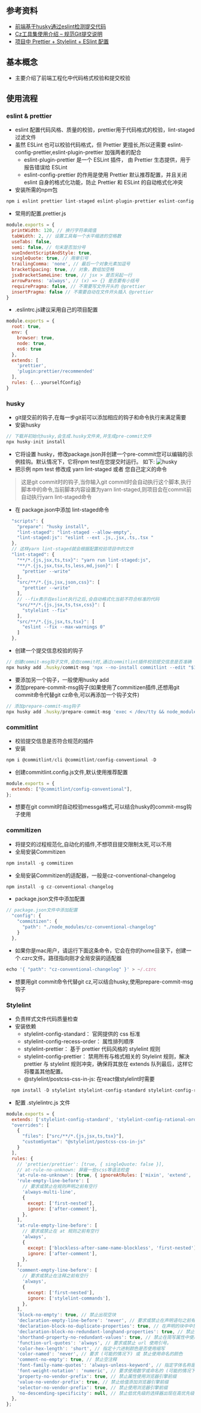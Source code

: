 ## 参考资料
- [前端基于husky通过eslint检测提交代码](https://juejin.cn/post/7137158040565841951)
- [Cz工具集使用介绍 – 规范Git提交说明](http://www.liuocean.com/2019/11/15/zhuan-cz-gong-ju-ji-shi-yong-jie-shao-gui-fangit/)
- [项目中 Prettier + Stylelint + ESlint 配置](https://juejin.cn/post/6878121082188988430)

## 基本概念
- 主要介绍了前端工程化中代码格式校验和提交校验

## 使用流程
### eslint & prettier
- eslint 配置代码风格、质量的校验，prettier用于代码格式的校验，lint-staged 过滤文件
- 虽然 ESLint 也可以校验代码格式，但 Prettier 更擅长,所以还需要 eslint-config-prettier,eslint-plugin-prettier 加强两者的配合
  - eslint-plugin-prettier 是一个 ESLint 插件， 由 Prettier 生态提供，用于报告错误给 ESLint
  - eslint-config-prettier 的作用是使用 Prettier 默认推荐配置，并且关闭 eslint 自身的格式化功能，防止 Prettier 和 ESLint 的自动格式化冲突
- 安装所需的npm包
```javascript
npm i eslint prettier lint-staged eslint-plugin-prettier eslint-config-prettier
```
- 常用的配置.prettier.js
```javascript
module.exports = {
  printWidth: 120, // 换行字符串阈值
  tabWidth: 2, // 设置工具每一个水平缩进的空格数
  useTabs: false,
  semi: false, // 句末是否加分号
  vueIndentScriptAndStyle: true,
  singleQuote: true, // 用单引号
  trailingComma: 'none', // 最后一个对象元素加逗号
  bracketSpacing: true, // 对象，数组加空格
  jsxBracketSameLine: true, // jsx > 是否另起一行
  arrowParens: 'always', // (x) => {} 是否要有小括号
  requirePragma: false, // 不需要写文件开头的 @prettier
  insertPragma: false // 不需要自动在文件开头插入 @prettier
}
```
- .eslintrc.js建议采用自己的项目配置
```javascript
module.exports = {
  root: true,
  env: {
    browser: true,
    node: true,
    es6: true
  },
  extends: [
    'prettier',
    'plugin:prettier/recommended'
  ],
  rules: {...yourselfConfig}
}

```
### husky
- git提交前的钩子,在每一步git前可以添加相应的钩子和命令执行来满足需要
- 安装husky
```javascript
// 下载并初始化husky,会生成.husky文件夹,并生成pre-commit文件
npx husky-init install 
```
- 它将设置 husky，修改package.json并创建一个pre-commit您可以编辑的示例挂钩。默认情况下，它将npm test在您提交时运行。 如下:
![husky](https://p3-juejin.byteimg.com/tos-cn-i-k3u1fbpfcp/8ec8d192582b4ff3b35b5809ed9c9fde~tplv-k3u1fbpfcp-zoom-in-crop-mark:4536:0:0:0.awebp?)
- 把示例 npm test 修改成 yarn lint-staged 或者 您自己定义的命令
> 这是git commit时的钩子,当你输入git commit时会自动执行这个脚本,执行脚本中的命令,当前脚本内容设置为yarn lint-staged,则项目会在commit前自动执行yarn lint-staged命令
- 在 package.json中添加 lint-staged命令
```javascript
  "scripts": {
    "prepare": "husky install",
    "lint-staged": "lint-staged --allow-empty",
    "lint-staged:js": "eslint --ext .js,.jsx,.ts,.tsx "
  },
  // 这样yarn lint-staged就会根据配置校验项目中的文件
  "lint-staged": {
    "**/*.{js,jsx,ts,tsx}": "yarn run lint-staged:js",
    "**/*.{js,jsx,tsx,ts,less,md,json}": [
      "prettier --write"
    ],
    "src/**/*.{js,jsx,json,css}": [
      "prettier --write"
    ],
    // --fix表示在eslint执行之后,会自动格式化当前不符合标准的代码
    "src/**/*.{js,jsx,ts,tsx,css}": [
      "stylelint --fix"
    ],
    "src/**/*.{js,jsx,ts,tsx}": [
      "eslint --fix --max-warnings 0"
    ]
  },
```
- 创建一个提交信息校验的钩子
```javascript
// 创建commit-msg钩子文件,会在commit时,通过commitlint插件校验提交信息是否准确
npx husky add .husky/commit-msg 'npx --no-install commitlint --edit "$1"'
```
- 要添加另一个钩子，一般使用husky add
- 添加prepare-commit-msg钩子(如果使用了commitizen插件,还想用git commit命令代替git cz命令,可以再添加一个钩子文件)
```javascript
// 添加prepare-commit-msg钩子
npx husky add .husky/prepare-commit-msg 'exec < /dev/tty && node_modules/.bin/cz --hook || true'
```
### commitlint
- 校验提交信息是否符合规范的插件
- 安装
```javascript
npm i @commitlint/cli @commitlint/config-conventional -D
```
- 创建commitlint.config.js文件,默认使用推荐配置
```javascript
module.exports = {
  extends: ["@commitlint/config-conventional"],
};
```
- 想要在git commit时自动校验messga格式,可以结合husky的commit-msg钩子使用

### commitizen
- 将提交的过程规范化,自动化的插件,不想项目提交限制太死,可以不用
- 全局安装Commitizen
```javascript
npm install -g commitizen
```
- 全局安装Commitizen的适配器，一般是cz-conventional-changelog
```javascript
npm install -g cz-conventional-changelog
```
- package.json文件中添加配置
```javascript
// package.json文件中添加配置
  "config": {
    "commitizen": {
      "path": "./node_modules/cz-conventional-changelog"
    }
  },
```
- 如果你是mac用户，请运行下面这条命令，它会在你的home目录下，创建一个.czrc文件。路径指向刚才全局安装的适配器
```javascript
echo '{ "path": "cz-conventional-changelog" }' > ~/.czrc	
```
- 想要用git commit命令代替git cz,可以结合husky,使用prepare-commit-msg钩子

### Stylelint
- 负责样式文件代码质量检查
- 安装依赖
  - stylelint-config-standard： 官网提供的 css 标准
  - stylelint-config-recess-order： 属性排列顺序
  - stylelint-prettier： 基于 prettier 代码风格的 stylelint 规则
  - stylelint-config-prettier： 禁用所有与格式相关的 Stylelint 规则，解决 prettier 与 stylelint 规则冲突，确保将其放在 extends 队列最后，这样它将覆盖其他配置。
  - @stylelint/postcss-css-in-js: 在react做stylelint时需要
```javascript
  npm install -D stylelint stylelint-config-standard stylelint-config-rational-order stylelint-prettier stylelint-config-prettier @stylelint/postcss-css-in-js
```
- 配置 .stylelintrc.js 文件
```javascript
module.exports = {
  extends: ['stylelint-config-standard', 'stylelint-config-rational-order', 'stylelint-prettier/recommended'],
  "overrides": [
    {
      "files": ["src/**/*.{js,jsx,ts,tsx}"],
      "customSyntax": "@stylelint/postcss-css-in-js"
    }
  ],
  rules: {
    // 'prettier/prettier': [true, { singleQuote: false }],
    // at-rule-no-unknown: 屏蔽一些scss等语法检查
    'at-rule-no-unknown': [true, { ignoreAtRules: ['mixin', 'extend', 'content'] }], // 禁止使用未知的 at 规则
    'rule-empty-line-before': [
      // 要求或禁止在规则声明之前有空行
      'always-multi-line',
      {
        except: ['first-nested'],
        ignore: ['after-comment'],
      },
    ],
    'at-rule-empty-line-before': [
      // 要求或禁止在 at 规则之前有空行
      'always',
      {
        except: ['blockless-after-same-name-blockless', 'first-nested'],
        ignore: ['after-comment'],
      },
    ],
    'comment-empty-line-before': [
      // 要求或禁止在注释之前有空行
      'always',
      {
        except: ['first-nested'],
        ignore: ['stylelint-commands'],
      },
    ],
    'block-no-empty': true, // 禁止出现空块
    'declaration-empty-line-before': 'never', // 要求或禁止在声明语句之前有空行。
    'declaration-block-no-duplicate-properties': true, // 在声明的块中中禁止出现重复的属性
    'declaration-block-no-redundant-longhand-properties': true, // 禁止使用可以缩写却不缩写的属性。
    'shorthand-property-no-redundant-values': true, // 禁止在简写属性中使用冗余值。
    'function-url-quotes': 'always', // 要求或禁止 url 使用引号。
    'color-hex-length': 'short', // 指定十六进制颜色是否使用缩写
    'color-named': 'never', // 要求 (可能的情况下) 或 禁止使用命名的颜色
    'comment-no-empty': true, // 禁止空注释
    'font-family-name-quotes': 'always-unless-keyword', // 指定字体名称是否需要使用引号引起来 | 期待每一个不是关键字的字体名都使用引号引起来
    'font-weight-notation': 'numeric', // 要求使用数字或命名的 (可能的情况下) font-weight 值
    'property-no-vendor-prefix': true, // 禁止属性使用浏览器引擎前缀
    'value-no-vendor-prefix': true, // 禁止给值添加浏览器引擎前缀
    'selector-no-vendor-prefix': true, // 禁止使用浏览器引擎前缀
    'no-descending-specificity': null, // 禁止低优先级的选择器出现在高优先级的选择器之后
  },
};
```













